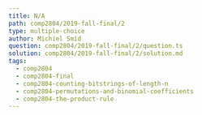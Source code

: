 ```yaml
---
title: N/A
path: comp2804/2019-fall-final/2
type: multiple-choice
author: Michiel Smid
question: comp2804/2019-fall-final/2/question.ts
solution: comp2804/2019-fall-final/2/solution.md
tags:
  - comp2804
  - comp2804-final
  - comp2804-counting-bitstrings-of-length-n
  - comp2804-permutations-and-binomial-coefficients
  - comp2804-the-product-rule
---
```

